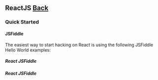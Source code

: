 ## ReactJS [Back](./../JavaScript.md)

### Quick Started

#### JSFiddle

The easiest way to start hacking on React is using the following JSFiddle Hello World examples:

##### **React JSFiddle**

##### ****React JSFiddle****